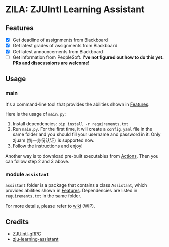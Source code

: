 # ZILA: ZJUIntl Learning Assistant

## Features

- [x] Get deadline of assignments from Blackboard
- [x] Get latest grades of assignments from Blackboard
- [x] Get latest announcements from Blackboard
- [ ] Get information from PeopleSoft. **I've not figured out how to do this yet. PRs and disscussions are welcome!**

## Usage

### main

It's a command-line tool that provides the abilities shown in [Features](#features).

Here is the usage of `main.py`:

1. Install dependencies: `pip install -r requirements.txt`
2. Run `main.py`. For the first time, it will create a `config.yaml` file in the same folder and you should fill your username and password in it. Only zjuam (统一身份认证) is supported now.
3. Follow the instructions and enjoy!

Another way is to download pre-built executables from [Actions](https://github.com/ZJUIntl-share/zjuintl-learning-assistant/actions). Then you can follow step 2 and 3 above.

### module `assistant`

`assistant` folder is a package that contains a class `Assistant`, which provides abilities shown in [Features](#features). Dependencies are listed in `requirements.txt` in the same folder.

For more details, please refer to [wiki](https://github.com/ZJUIntl-share/zjuintl-learning-assistant/wiki) (WIP).

## Credits

- [ZJUintl-gRPC](https://github.com/QSCTech/ZJUintl-gRPC)
- [zju-learning-assistant](https://github.com/PeiPei233/zju-learning-assistant)
